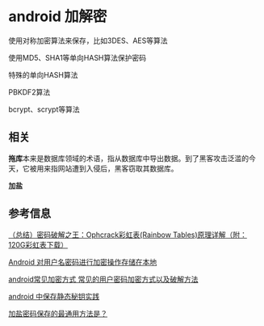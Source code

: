 # android 加解密

使用对称加密算法来保存，比如3DES、AES等算法

使用MD5、SHA1等单向HASH算法保护密码

特殊的单向HASH算法

PBKDF2算法

bcrypt、scrypt等算法


## 相关 ##

**拖库**本来是数据库领域的术语，指从数据库中导出数据。到了黑客攻击泛滥的今天，它被用来指网站遭到入侵后，黑客窃取其数据库。

**加盐**

## 参考信息 ##

[（总结）密码破解之王：Ophcrack彩虹表(Rainbow Tables)原理详解（附：120G彩虹表下载）](http://blog.csdn.net/ronghua_liu/article/details/8577487)

[Android 对用户名密码进行加密操作存储在本地](http://blog.csdn.net/w18756901575/article/details/51373693)

[android常见加密方式 常见的用户密码加密方式以及破解方法](http://www.92to.com/xinwen/2016/11-08/12726882.html)

[android 中保存静态秘钥实践](https://juejin.im/entry/5791c4b78ac247005f0c4333)

[加盐密码保存的最通用方法是？](https://www.zhihu.com/question/20299384)